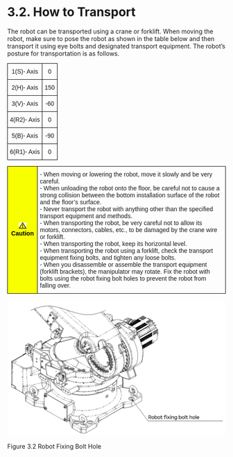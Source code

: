﻿# 3.2. How to Transport

The robot can be transported using a crane or forklift. When moving the robot, make sure to pose the robot as shown in the table below and then transport it using eye bolts and designated transport equipment. The robot’s posture for transportation is as follows.


<style type="text/css">
.tg  {border-collapse:collapse;border-spacing:0;}
.tg td{border-color:black;border-style:solid;border-width:1px;font-family:Arial, sans-serif;font-size:14px;
  overflow:hidden;padding:10px 5px;word-break:normal;}
.tg th{border-color:black;border-style:solid;border-width:1px;font-family:Arial, sans-serif;font-size:14px;
  font-weight:normal;overflow:hidden;padding:10px 5px;word-break:normal;}
.tg .tg-baqh{text-align:center;vertical-align:top}
</style>
<table class="tg">
<thead>
  <tr>
    <th class="tg-baqh">1(S)- Axis</th>
    <th class="tg-baqh">0</th>
  </tr>
</thead>
<tbody>
  <tr>
    <td class="tg-baqh">2(H)- Axis</td>
    <td class="tg-baqh">150</td>
  </tr>
  <tr>
    <td class="tg-baqh">3(V)- Axis</td>
    <td class="tg-baqh">-60</td>
  </tr>
  <tr>
    <td class="tg-baqh">4(R2)- Axis</td>
    <td class="tg-baqh">0</td>
  </tr>
  <tr>
    <td class="tg-baqh">5(B)- Axis</td>
    <td class="tg-baqh">-90</td>
  </tr>
  <tr>
    <td class="tg-baqh">6(R1)- Axis</td>
    <td class="tg-baqh">0</td>
  </tr>
</tbody>
</table>



<style type="text/css">
.tg  {border-collapse:collapse;border-spacing:0;}
.tg td{border-color:black;border-style:solid;border-width:1px;font-family:Arial, sans-serif;font-size:14px;
  overflow:hidden;padding:10px 5px;word-break:normal;}
.tg th{border-color:black;border-style:solid;border-width:1px;font-family:Arial, sans-serif;font-size:14px;
  font-weight:normal;overflow:hidden;padding:10px 5px;word-break:normal;}
.tg .tg-cly1{text-align:left;vertical-align:middle}
.tg .tg-b001{background-color:#f8ff00;color:#000000;font-weight:bold;text-align:center;vertical-align:middle}
</style>
<table class="tg">
<thead>
  <tr>
    <td class="tg-b001"><img src="../../_assets/작은주의표시.png"> Caution</td>
    <td class="tg-cly1">-	When moving or lowering the robot, move it slowly and be very careful.<br>
-	When unloading the robot onto the floor, be careful not to cause a strong collision between the bottom installation surface of the robot and the floor’s surface.<br>
-	Never transport the robot with anything other than the specified transport equipment and methods.<br>
-	When transporting the robot, be very careful not to allow its motors, connectors, cables, etc., to be damaged by the crane wire or forklift.<br>
-	When transporting the robot, keep its horizontal level.<br>
-	When transporting the robot using a forklift, check the transport equipment fixing bolts, and tighten any loose bolts.<br>
-	When you disassemble or assemble the transport equipment (forklift brackets), the manipulator may rotate. Fix the robot with bolts using the robot fixing bolt holes to prevent the robot from falling over.
</td>
  </tr>
</thead>
</table>


![](../../_assets/그림_3.2_로봇_고정_볼트_구멍.png)

Figure 3.2 Robot Fixing Bolt Hole